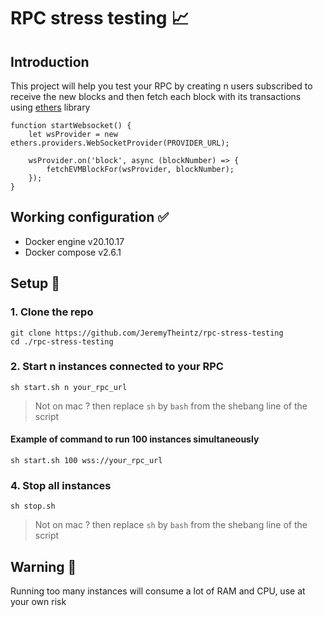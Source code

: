 # RPC stress testing :chart_with_upwards_trend:
## Introduction
This project will help you test your RPC by creating n users subscribed to receive the new blocks and then fetch each block with its transactions using [ethers](https://docs.ethers.io/v5/) library

```
function startWebsocket() {
	let wsProvider = new ethers.providers.WebSocketProvider(PROVIDER_URL);

	wsProvider.on('block', async (blockNumber) => {
		fetchEVMBlockFor(wsProvider, blockNumber);
	});
}
```
## Working configuration :white_check_mark:
- Docker engine v20.10.17
- Docker compose v2.6.1

## Setup :hammer:

### 1. Clone the repo
```
git clone https://github.com/JeremyTheintz/rpc-stress-testing
cd ./rpc-stress-testing
```

### 2. Start n instances connected to your RPC
`sh start.sh n your_rpc_url`
> Not on mac ? then replace `sh` by `bash` from the shebang line of the script

#### Example of command to run 100 instances simultaneously 
`sh start.sh 100 wss://your_rpc_url`

### 4. Stop all instances
`sh stop.sh`
> Not on mac ? then replace `sh` by `bash` from the shebang line of the script

## Warning :rotating_light:
Running too many instances will consume a lot of RAM and CPU, use at your own risk
